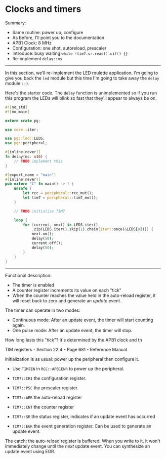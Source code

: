 # Clocks and timers

Summary:

- Same routine: power up, configure
- As before, I'll point you to the documentation
- APB1 Clock: 8 MHz
- Configuration: one shot, autoreload, prescaler
- Introduce: busy waiting `while !tim7.sr.read().uif() {}`
- Re-implement `delay::ms`

---

In this section, we'll re-implement the LED roulette application. I'm going to
give you back the `led` module but this time I'm going to take away the `delay`
module `:-)`.

Here's the starter code. The `delay` function is unimplemented so if you run
this program the LEDs will blink so fast that they'll appear to always be on.

``` rust
#![no_std]
#![no_main]

extern crate pg;

use core::iter;

use pg::led::LEDS;
use pg::peripheral;

#[inline(never)]
fn delay(ms: u16) {
    // TODO implement this
}

#[export_name = "main"]
#[inline(never)]
pub extern "C" fn main() -> ! {
    unsafe {
        let rcc = peripheral::rcc_mut();
        let tim7 = peripheral::tim7_mut();
    }

    // TODO initialize TIM7

    loop {
        for (current, next) in LEDS.iter()
            .zip(LEDS.iter().skip(1).chain(iter::once(&LEDS[0]))) {
            next.on();
            delay(50);
            current.off();
            delay(50);
        }
    }
}
```

---

Functional description:

- The timer is enabled
- A counter register increments its value on each "tick"
- When the counter reaches the value held in the auto-reload register, it will
  reset back to zero and generate an *update* event.

The timer can operate in two modes:

- Continuous mode: After an update event, the timer will start counting again.
- One pulse mode: After an update event, the timer will stop.

How long lasts this "tick"? It's determined by the APB1 clock and th

TIM registers - Section 22.4 - Page 681 - Reference Manual

Initialization is as usual: power up the peripheral then configure it.

- Use `TIM7EN` in `RCC::APB1ENR` to power up the peripheral.

- `TIM7::CR1` the configuration register.

- `TIM7::PSC` the prescaler register.

- `TIM7::ARR` the auto-reload register

- `TIM7::CNT` the counter register

- `TIM7::SR` the status register, indicates if an update event has occurred

- `TIM7::EGR` the event generation register. Can be used to generate an update
  event.

The catch: the auto-reload register is buffered. When you write to it, it won't
immediately change until the *next* update event. You can synthesize an update
event using EGR.
